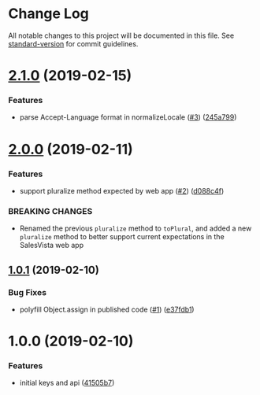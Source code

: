 # Change Log

All notable changes to this project will be documented in this file. See [standard-version](https://github.com/conventional-changelog/standard-version) for commit guidelines.

# [2.1.0](https://github.com/SalesVista/strings/compare/v2.0.0...v2.1.0) (2019-02-15)


### Features

* parse Accept-Language format in normalizeLocale ([#3](https://github.com/SalesVista/strings/issues/3)) ([245a799](https://github.com/SalesVista/strings/commit/245a799))



<a name="2.0.0"></a>
# [2.0.0](https://github.com/SalesVista/strings/compare/v1.0.1...v2.0.0) (2019-02-11)


### Features

* support pluralize method expected by web app ([#2](https://github.com/SalesVista/strings/issues/2)) ([d088c4f](https://github.com/SalesVista/strings/commit/d088c4f))


### BREAKING CHANGES

* Renamed the previous `pluralize` method to `toPlural`, and added a new `pluralize` method to better support current expectations in the SalesVista web app



<a name="1.0.1"></a>
## [1.0.1](https://github.com/SalesVista/strings/compare/v1.0.0...v1.0.1) (2019-02-10)


### Bug Fixes

* polyfill Object.assign in published code ([#1](https://github.com/SalesVista/strings/issues/1)) ([e37fdb1](https://github.com/SalesVista/strings/commit/e37fdb1))



<a name="1.0.0"></a>
# 1.0.0 (2019-02-10)


### Features

* initial keys and api ([41505b7](https://github.com/SalesVista/strings/commit/41505b7))
